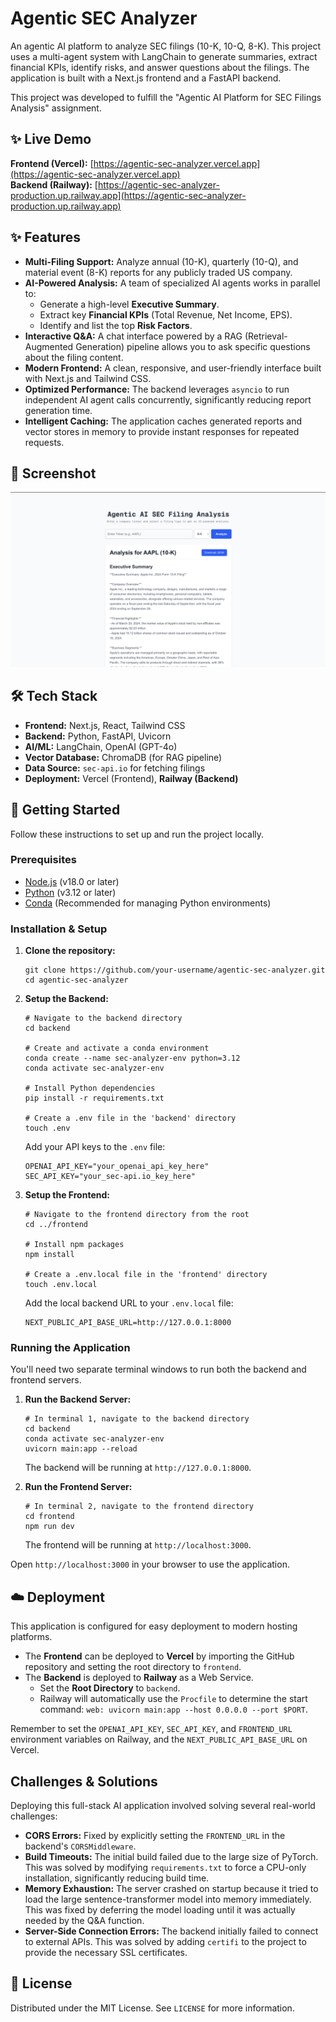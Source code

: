 # Agentic SEC Analyzer

An agentic AI platform to analyze SEC filings (10-K, 10-Q, 8-K). This project uses a multi-agent system with LangChain to generate summaries, extract financial KPIs, identify risks, and answer questions about the filings. The application is built with a Next.js frontend and a FastAPI backend.

This project was developed to fulfill the "Agentic AI Platform for SEC Filings Analysis" assignment.

## ✨ Live Demo

**Frontend (Vercel):** [https://agentic-sec-analyzer.vercel.app](https://agentic-sec-analyzer.vercel.app)  
**Backend (Railway):** [https://agentic-sec-analyzer-production.up.railway.app](https://agentic-sec-analyzer-production.up.railway.app)

## ✨ Features

-   **Multi-Filing Support:** Analyze annual (10-K), quarterly (10-Q), and material event (8-K) reports for any publicly traded US company.
-   **AI-Powered Analysis:** A team of specialized AI agents works in parallel to:
    -   Generate a high-level **Executive Summary**.
    -   Extract key **Financial KPIs** (Total Revenue, Net Income, EPS).
    -   Identify and list the top **Risk Factors**.
-   **Interactive Q&A:** A chat interface powered by a RAG (Retrieval-Augmented Generation) pipeline allows you to ask specific questions about the filing content.
-   **Modern Frontend:** A clean, responsive, and user-friendly interface built with Next.js and Tailwind CSS.
-   **Optimized Performance:** The backend leverages `asyncio` to run independent AI agent calls concurrently, significantly reducing report generation time.
-   **Intelligent Caching:** The application caches generated reports and vector stores in memory to provide instant responses for repeated requests.

## 📸 Screenshot

![App Screenshot](./frontend/public/Screenshot.png)

## 🛠️ Tech Stack

-   **Frontend:** Next.js, React, Tailwind CSS
-   **Backend:** Python, FastAPI, Uvicorn
-   **AI/ML:** LangChain, OpenAI (GPT-4o)
-   **Vector Database:** ChromaDB (for RAG pipeline)
-   **Data Source:** `sec-api.io` for fetching filings
-   **Deployment:** Vercel (Frontend), **Railway (Backend)**

## 🚀 Getting Started

Follow these instructions to set up and run the project locally.

### Prerequisites

-   [Node.js](https://nodejs.org/en/) (v18.0 or later)
-   [Python](https://www.python.org/downloads/) (v3.12 or later)
-   [Conda](https://docs.conda.io/en/latest/miniconda.html) (Recommended for managing Python environments)

### Installation & Setup

1.  **Clone the repository:**
    ```
    git clone https://github.com/your-username/agentic-sec-analyzer.git
    cd agentic-sec-analyzer
    ```

2.  **Setup the Backend:**
    ```
    # Navigate to the backend directory
    cd backend

    # Create and activate a conda environment
    conda create --name sec-analyzer-env python=3.12
    conda activate sec-analyzer-env

    # Install Python dependencies
    pip install -r requirements.txt

    # Create a .env file in the 'backend' directory
    touch .env
    ```
    Add your API keys to the `.env` file:
    ```
    OPENAI_API_KEY="your_openai_api_key_here"
    SEC_API_KEY="your_sec-api.io_key_here"
    ```

3.  **Setup the Frontend:**
    ```
    # Navigate to the frontend directory from the root
    cd ../frontend

    # Install npm packages
    npm install

    # Create a .env.local file in the 'frontend' directory
    touch .env.local
    ```
    Add the local backend URL to your `.env.local` file:
    ```
    NEXT_PUBLIC_API_BASE_URL=http://127.0.0.1:8000
    ```

### Running the Application

You'll need two separate terminal windows to run both the backend and frontend servers.

1.  **Run the Backend Server:**
    ```
    # In terminal 1, navigate to the backend directory
    cd backend
    conda activate sec-analyzer-env
    uvicorn main:app --reload
    ```
    The backend will be running at `http://127.0.0.1:8000`.

2.  **Run the Frontend Server:**
    ```
    # In terminal 2, navigate to the frontend directory
    cd frontend
    npm run dev
    ```
    The frontend will be running at `http://localhost:3000`.

Open `http://localhost:3000` in your browser to use the application.

## ☁️ Deployment

This application is configured for easy deployment to modern hosting platforms.

-   The **Frontend** can be deployed to **Vercel** by importing the GitHub repository and setting the root directory to `frontend`.
-   The **Backend** is deployed to **Railway** as a Web Service.
    -   Set the **Root Directory** to `backend`.
    -   Railway will automatically use the `Procfile` to determine the start command: `web: uvicorn main:app --host 0.0.0.0 --port $PORT`.

Remember to set the `OPENAI_API_KEY`, `SEC_API_KEY`, and `FRONTEND_URL` environment variables on Railway, and the `NEXT_PUBLIC_API_BASE_URL` on Vercel.

## Challenges & Solutions

Deploying this full-stack AI application involved solving several real-world challenges:
-   **CORS Errors:** Fixed by explicitly setting the `FRONTEND_URL` in the backend's `CORSMiddleware`.
-   **Build Timeouts:** The initial build failed due to the large size of PyTorch. This was solved by modifying `requirements.txt` to force a CPU-only installation, significantly reducing build time.
-   **Memory Exhaustion:** The server crashed on startup because it tried to load the large sentence-transformer model into memory immediately. This was fixed by deferring the model loading until it was actually needed by the Q&A function.
-   **Server-Side Connection Errors:** The backend initially failed to connect to external APIs. This was solved by adding `certifi` to the project to provide the necessary SSL certificates.

## 📄 License

Distributed under the MIT License. See `LICENSE` for more information.
